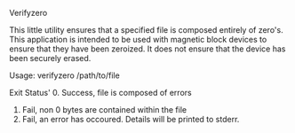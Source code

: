 Verifyzero

This little utility ensures that a specified file is composed entirely of zero's. This application is intended to be used with magnetic block devices to ensure that they have been zeroized. It does not ensure that the device has been securely erased.

Usage: verifyzero /path/to/file

Exit Status'
0. Success, file is composed of errors
1. Fail, non 0 bytes are contained within the file
2. Fail, an error has occoured. Details will be printed to stderr.
